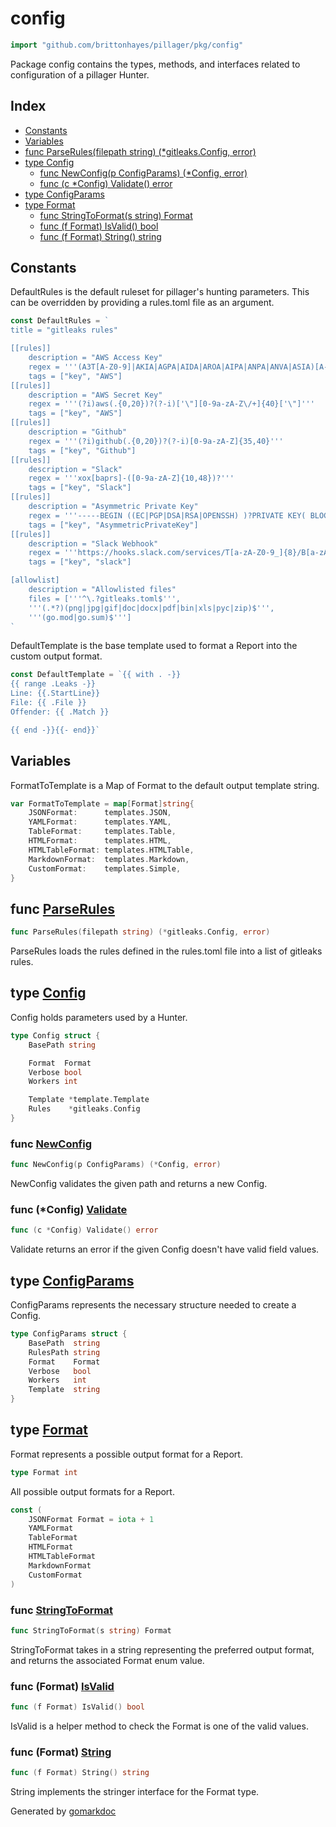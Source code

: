 <!-- Code generated by gomarkdoc. DO NOT EDIT -->

# config

```go
import "github.com/brittonhayes/pillager/pkg/config"
```

Package config contains the types\, methods\, and interfaces related to configuration of a pillager Hunter\.

## Index

- [Constants](<#constants>)
- [Variables](<#variables>)
- [func ParseRules(filepath string) (*gitleaks.Config, error)](<#func-parserules>)
- [type Config](<#type-config>)
  - [func NewConfig(p ConfigParams) (*Config, error)](<#func-newconfig>)
  - [func (c *Config) Validate() error](<#func-config-validate>)
- [type ConfigParams](<#type-configparams>)
- [type Format](<#type-format>)
  - [func StringToFormat(s string) Format](<#func-stringtoformat>)
  - [func (f Format) IsValid() bool](<#func-format-isvalid>)
  - [func (f Format) String() string](<#func-format-string>)


## Constants

DefaultRules is the default ruleset for pillager's hunting parameters\. This can be overridden by providing a rules\.toml file as an argument\.

```go
const DefaultRules = `
title = "gitleaks rules"

[[rules]]
	description = "AWS Access Key"
	regex = '''(A3T[A-Z0-9]|AKIA|AGPA|AIDA|AROA|AIPA|ANPA|ANVA|ASIA)[A-Z0-9]{16}'''
	tags = ["key", "AWS"]
[[rules]]
	description = "AWS Secret Key"
	regex = '''(?i)aws(.{0,20})?(?-i)['\"][0-9a-zA-Z\/+]{40}['\"]'''
	tags = ["key", "AWS"]
[[rules]]
	description = "Github"
	regex = '''(?i)github(.{0,20})?(?-i)[0-9a-zA-Z]{35,40}'''
	tags = ["key", "Github"]
[[rules]]
	description = "Slack"
	regex = '''xox[baprs]-([0-9a-zA-Z]{10,48})?'''
	tags = ["key", "Slack"]
[[rules]]
	description = "Asymmetric Private Key"
	regex = '''-----BEGIN ((EC|PGP|DSA|RSA|OPENSSH) )?PRIVATE KEY( BLOCK)?-----'''
	tags = ["key", "AsymmetricPrivateKey"]
[[rules]]
	description = "Slack Webhook"
	regex = '''https://hooks.slack.com/services/T[a-zA-Z0-9_]{8}/B[a-zA-Z0-9_]{8}/[a-zA-Z0-9_]{24}'''
	tags = ["key", "slack"]

[allowlist]
	description = "Allowlisted files"
	files = ['''^\.?gitleaks.toml$''',
	'''(.*?)(png|jpg|gif|doc|docx|pdf|bin|xls|pyc|zip)$''',
	'''(go.mod|go.sum)$''']
`
```

DefaultTemplate is the base template used to format a Report into the custom output format\.

```go
const DefaultTemplate = `{{ with . -}}
{{ range .Leaks -}}
Line: {{.StartLine}}
File: {{ .File }}
Offender: {{ .Match }}

{{ end -}}{{- end}}`
```

## Variables

FormatToTemplate is a Map of Format to the default output template string\.

```go
var FormatToTemplate = map[Format]string{
    JSONFormat:      templates.JSON,
    YAMLFormat:      templates.YAML,
    TableFormat:     templates.Table,
    HTMLFormat:      templates.HTML,
    HTMLTableFormat: templates.HTMLTable,
    MarkdownFormat:  templates.Markdown,
    CustomFormat:    templates.Simple,
}
```

## func [ParseRules](<https://github.com/brittonhayes/pillager/blob/main/pkg/config/config.go#L95>)

```go
func ParseRules(filepath string) (*gitleaks.Config, error)
```

ParseRules loads the rules defined in the rules\.toml file into a list of gitleaks rules\.

## type [Config](<https://github.com/brittonhayes/pillager/blob/main/pkg/config/config.go#L24-L33>)

Config holds parameters used by a Hunter\.

```go
type Config struct {
    BasePath string

    Format  Format
    Verbose bool
    Workers int

    Template *template.Template
    Rules    *gitleaks.Config
}
```

### func [NewConfig](<https://github.com/brittonhayes/pillager/blob/main/pkg/config/config.go#L36>)

```go
func NewConfig(p ConfigParams) (*Config, error)
```

NewConfig validates the given path and returns a new Config\.

### func \(\*Config\) [Validate](<https://github.com/brittonhayes/pillager/blob/main/pkg/config/config.go#L69>)

```go
func (c *Config) Validate() error
```

Validate returns an error if the given Config doesn't have valid field values\.

## type [ConfigParams](<https://github.com/brittonhayes/pillager/blob/main/pkg/config/config.go#L14-L21>)

ConfigParams represents the necessary structure needed to create a Config\.

```go
type ConfigParams struct {
    BasePath  string
    RulesPath string
    Format    Format
    Verbose   bool
    Workers   int
    Template  string
}
```

## type [Format](<https://github.com/brittonhayes/pillager/blob/main/pkg/config/format.go#L10>)

Format represents a possible output format for a Report\.

```go
type Format int
```

All possible output formats for a Report\.

```go
const (
    JSONFormat Format = iota + 1
    YAMLFormat
    TableFormat
    HTMLFormat
    HTMLTableFormat
    MarkdownFormat
    CustomFormat
)
```

### func [StringToFormat](<https://github.com/brittonhayes/pillager/blob/main/pkg/config/format.go#L50>)

```go
func StringToFormat(s string) Format
```

StringToFormat takes in a string representing the preferred output format\, and returns the associated Format enum value\.

### func \(Format\) [IsValid](<https://github.com/brittonhayes/pillager/blob/main/pkg/config/format.go#L35>)

```go
func (f Format) IsValid() bool
```

IsValid is a helper method to check the Format is one of the valid values\.

### func \(Format\) [String](<https://github.com/brittonhayes/pillager/blob/main/pkg/config/format.go#L44>)

```go
func (f Format) String() string
```

String implements the stringer interface for the Format type\.



Generated by [gomarkdoc](<https://github.com/princjef/gomarkdoc>)
